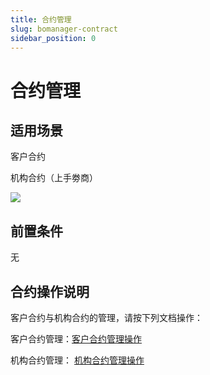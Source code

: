 ```yaml
---
title: 合约管理
slug: bomanager-contract
sidebar_position: 0
---
```



# 合约管理

## 适用场景

客户合约

机构合约（上手劵商）

<img src="/assets/EqjCbYlQroZDlFxR2NIcPBSYnsb.png"/>

## 前置条件

无

## 合约操作说明

客户合约与机构合约的管理，请按下列文档操作：

客户合约管理：[客户合约管理操作](/TNHdw5WjEi8pi1knbtqcEi6KnWe) 

机构合约管理：  [机构合约管理操作](/PgNgwUZLci87HPkPmSRcEfivnhf) 

